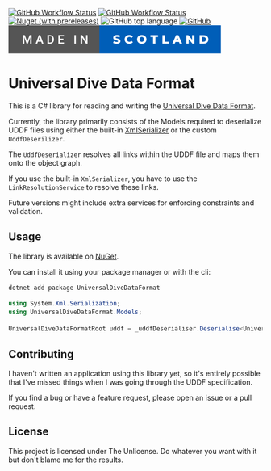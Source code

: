 [![GitHub Workflow Status](https://img.shields.io/github/actions/workflow/status/hughesjs/UniversalDiveDataFormat/dotnet-ci.yml?label=BUILD%20CI&style=for-the-badge&branch=master)](https://github.com/hughesjs/UniversalDiveDataFormat/actions)
[![GitHub Workflow Status](https://img.shields.io/github/actions/workflow/status/hughesjs/UniversalDiveDataFormat/dotnet-cd.yml?label=BUILD%20CD&style=for-the-badge&branch=master)](https://github.com/hughesjs/UniversalDiveDataFormat/actions)
[![Nuget (with prereleases)](https://img.shields.io/nuget/vpre/UniversalDiveDataFormat?style=for-the-badge)](https://nuget.org/packages/UniversalDiveDataFormat)
![GitHub top language](https://img.shields.io/github/languages/top/hughesjs/UniversalDiveDataFormat?style=for-the-badge)
[![GitHub](https://img.shields.io/github/license/hughesjs/UniversalDiveDataFormat?style=for-the-badge)](LICENSE)
![FTB](https://raw.githubusercontent.com/hughesjs/custom-badges/master/made-in/made-in-scotland.svg)


# Universal Dive Data Format

This is a C# library for reading and writing the [Universal Dive Data Format](https://www.streit.cc/extern/uddf_v321/en/index.html).

Currently, the library primarily consists of the Models required to deserialize UDDF files using either the built-in [XmlSerializer](https://docs.microsoft.com/en-us/dotnet/api/system.xml.serialization.xmlserializer?view=net-7.0) or the custom `UddfDeserilizer`.

The `UddfDeserializer` resolves all links within the UDDF file and maps them onto the object graph.

If you use the built-in `XmlSerializer`, you have to use the `LinkResolutionService` to resolve these links.

Future versions might include extra services for enforcing constraints and validation.

## Usage

The library is available on [NuGet](https://www.nuget.org/packages/UniversalDiveDataFormat/).

You can install it using your package manager or with the cli:

```bash
dotnet add package UniversalDiveDataFormat
```

```csharp
using System.Xml.Serialization;
using UniversalDiveDataFormat.Models;

UniversalDiveDataFormatRoot uddf = _uddfDeserialiser.Deserialise<UniversalDiveDataFormatRoot>(xml);
```

## Contributing

I haven't written an application using this library yet, so it's entirely possible that I've missed things when I was going through the UDDF specification.

If you find a bug or have a feature request, please open an issue or a pull request.

## License

This project is licensed under The Unlicense. Do whatever you want with it but don't blame me for the results.
